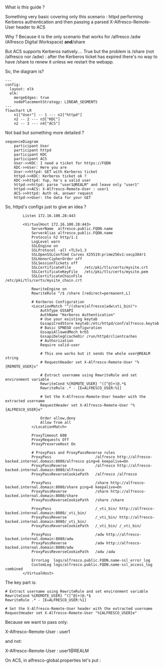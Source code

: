 What is this guide ?

Something very basic covering only this scenario : httpd performing Kerberos authentication and then passing a parsed X-Alfresco-Remote-User header to ACS


Why ?
Because it is the only scenario that works for /alfresco /adw (Alfresco Digital Workspace) **and**/share

But ACS supports Kerberos natively.... 
True but the problem is /share (not /alfresco nor /adw) : after the Kerberos ticket has expired there's no way to have /share to renew it unless we restart the webapp.


So, the diagram is?
```mermaid
---
config:
  layout: elk
  elk:
    mergeEdges: true
    nodePlacementStrategy: LINEAR_SEGMENTS
---
flowchart LR
    n1["User"] -- 1 --- n2["httpd"]
    n2 -- 2 --- n3["KDC"]
    n2 -- 3 --- n4["ACS"]

```


Not bad but something more detailed ?
```mermaid
sequenceDiagram
    participant User
    participant httpd
    participant KDC
    participant ACS
    User->>KDC: I need a ticket for https://FQDN
    KDC->>User: Here you are
    User->>httpd: GET with Kerberos ticket
    httpd->>KDC: Kerberos ticket ok ?
    KDC->>httpd: Yup, he's a valid user
    httpd->>httpd: parse "user1@REALM" and leave only "user1"
    httpd->>ACS: X-Alfresco-Remote-User : user1
    ACS->>httpd: Auth ok, answer request
    httpd->>User: the data for your GET
```


So, httpd's configs just to give an idea ?


```  
        Listen 172.16.100.28:443
        
        <VirtualHost 172.16.100.28:443>
            ServerName  alfresco.public.FQDN.name
            ServerAlias alfresco.public.FQDN.name
            Protocols h2 http/1.1
            LogLevel warn
            SSLEngine on
            SSLProtocol -all +TLSv1.3
            SSLOpenSSLConfCmd Curves X25519:prime256v1:secp384r1
            SSLHonorCipherOrder off
            SSLSessionTickets off
            SSLCertificateFile      /etc/pki/tls/certs/mysite.crt
            SSLCertificateKeyFile   /etc/pki/tls/certs/mysite.pem
            SSLCertificateChainFile /etc/pki/tls/certs/mysite_chain.crt
        
            RewriteEngine on
            RewriteRule ^/$ /share [redirect=permanent,L]
        
            # Kerberos Configuration
            <LocationMatch "^/(share|alfresco|adw\vti_bin)">
                AuthType GSSAPI
                AuthName "Kerberos Authentication"
                # Use your existing keytab
                GssapiCredStore keytab:/etc/httpd/conf/alfresco.keytab
                # Basic SPNEGO configuration
                GssapiAllowedMech krb5
                GssapiDelegCcacheDir /run/httpd/clientcaches
                # Authorization
                Require valid-user
        
                # This one works but it sends the whole user@REALM string
                # RequestHeader set X-Alfresco-Remote-User "%{REMOTE_USER}s"
        
                # Extract username using RewriteRule and set environment variable
                RewriteCond %{REMOTE_USER} ^([^@]+)@.*$
                RewriteRule .* - [E=ALFRESCO_USER:%1]
        
                # Set the X-Alfresco-Remote-User header with the extracted username
                RequestHeader set X-Alfresco-Remote-User "%{ALFRESCO_USER}e"
        
                Order allow,deny
                Allow from all
            </LocationMatch>
        
            ProxyTimeout 600
            ProxyRequests Off
            ProxyPreserveHost On
        
            # ProxyPass and ProxyPassReverse rules
            ProxyPass                    /alfresco http://alfresco-backed.internal.domain:8080/alfresco ping=6 keepalive=On
            ProxyPassReverse             /alfresco http://alfresco-backed.internal.domain:8080/alfresco
            ProxyPassReverseCookiePath   /alfresco /alfresco
        
            ProxyPass                    /share http://alfresco-backed.internal.domain:8080/share ping=6 keepalive=On
            ProxyPassReverse             /share http://alfresco-backed.internal.domain:8080/share
            ProxyPassReverseCookiePath   /share /share
        
            ProxyPass                    /_vti_bin/ http://alfresco-backed.internal.domain:8080/_vti_bin/
            ProxyPassReverse             /_vti_bin/ http://alfresco-backed.internal.domain:8080/_vti_bin/
            ProxyPassReverseCookiePath   /_vti_bin/ /_vti_bin/
        
            ProxyPass                    /adw http://alfresco-backed.internal.domain:8080/adw
            ProxyPassReverse             /adw http://alfresco-backed.internal.domain:8080/adw
            ProxyPassReverseCookiePath   /adw /adw
        
            ErrorLog  logs/alfresco.public.FQDN.name-ssl_error_log
            CustomLog logs/alfresco.public.FQDN.name-ssl_access_log combined
        </VirtualHost>
```

The key part is:
```
# Extract username using RewriteRule and set environment variable  
RewriteCond %{REMOTE_USER} ^([^@]+)@.*$  
RewriteRule .* - [E=ALFRESCO_USER:%1]

# Set the X-Alfresco-Remote-User header with the extracted username
RequestHeader set X-Alfresco-Remote-User "%{ALFRESCO_USER}e"
```


Because we want to pass only:

X-Alfresco-Remote-User : user1

and not:

X-Alfresco-Remote-User : user1@REALM




On ACS, in alfresco-global.properties let's put :


